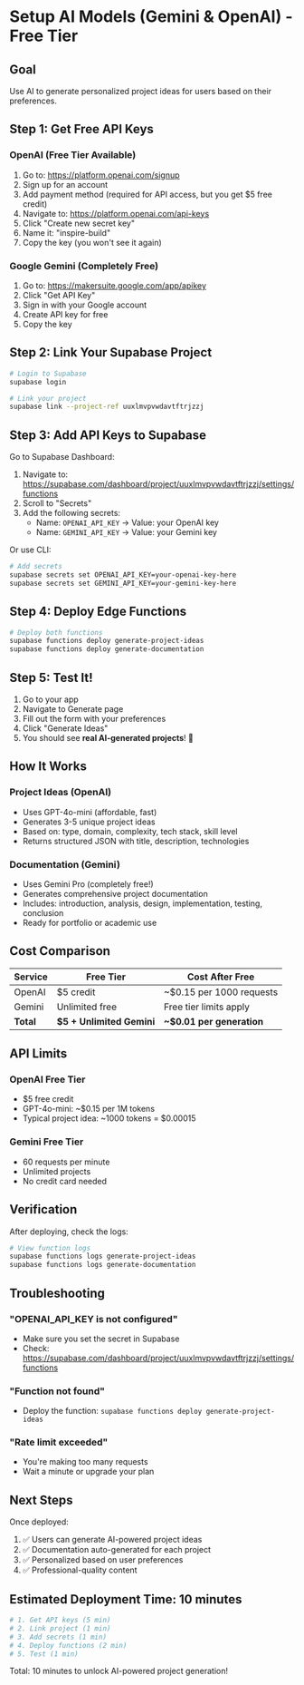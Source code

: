 # Setup AI Models (Gemini & OpenAI) - Free Tier

## Goal
Use AI to generate personalized project ideas for users based on their preferences.

## Step 1: Get Free API Keys

### OpenAI (Free Tier Available)
1. Go to: https://platform.openai.com/signup
2. Sign up for an account
3. Add payment method (required for API access, but you get $5 free credit)
4. Navigate to: https://platform.openai.com/api-keys
5. Click "Create new secret key"
6. Name it: "inspire-build"
7. Copy the key (you won't see it again)

### Google Gemini (Completely Free)
1. Go to: https://makersuite.google.com/app/apikey
2. Click "Get API Key"
3. Sign in with your Google account
4. Create API key for free
5. Copy the key

## Step 2: Link Your Supabase Project

```bash
# Login to Supabase
supabase login

# Link your project
supabase link --project-ref uuxlmvpvwdavtftrjzzj
```

## Step 3: Add API Keys to Supabase

Go to Supabase Dashboard:
1. Navigate to: https://supabase.com/dashboard/project/uuxlmvpvwdavtftrjzzj/settings/functions
2. Scroll to "Secrets"
3. Add the following secrets:
   - Name: `OPENAI_API_KEY` → Value: your OpenAI key
   - Name: `GEMINI_API_KEY` → Value: your Gemini key

Or use CLI:

```bash
# Add secrets
supabase secrets set OPENAI_API_KEY=your-openai-key-here
supabase secrets set GEMINI_API_KEY=your-gemini-key-here
```

## Step 4: Deploy Edge Functions

```bash
# Deploy both functions
supabase functions deploy generate-project-ideas
supabase functions deploy generate-documentation
```

## Step 5: Test It!

1. Go to your app
2. Navigate to Generate page
3. Fill out the form with your preferences
4. Click "Generate Ideas"
5. You should see **real AI-generated projects**! 🎉

## How It Works

### Project Ideas (OpenAI)
- Uses GPT-4o-mini (affordable, fast)
- Generates 3-5 unique project ideas
- Based on: type, domain, complexity, tech stack, skill level
- Returns structured JSON with title, description, technologies

### Documentation (Gemini)
- Uses Gemini Pro (completely free!)
- Generates comprehensive project documentation
- Includes: introduction, analysis, design, implementation, testing, conclusion
- Ready for portfolio or academic use

## Cost Comparison

| Service | Free Tier | Cost After Free |
|---------|-----------|------------------|
| OpenAI | $5 credit | ~$0.15 per 1000 requests |
| Gemini | Unlimited free | Free tier limits apply |
| **Total** | **$5 + Unlimited Gemini** | **~$0.01 per generation** |

## API Limits

### OpenAI Free Tier
- $5 free credit
- GPT-4o-mini: ~$0.15 per 1M tokens
- Typical project idea: ~1000 tokens = $0.00015

### Gemini Free Tier
- 60 requests per minute
- Unlimited projects
- No credit card needed

## Verification

After deploying, check the logs:

```bash
# View function logs
supabase functions logs generate-project-ideas
supabase functions logs generate-documentation
```

## Troubleshooting

### "OPENAI_API_KEY is not configured"
- Make sure you set the secret in Supabase
- Check: https://supabase.com/dashboard/project/uuxlmvpvwdavtftrjzzj/settings/functions

### "Function not found"
- Deploy the function: `supabase functions deploy generate-project-ideas`

### "Rate limit exceeded"
- You're making too many requests
- Wait a minute or upgrade your plan

## Next Steps

Once deployed:
1. ✅ Users can generate AI-powered project ideas
2. ✅ Documentation auto-generated for each project
3. ✅ Personalized based on user preferences
4. ✅ Professional-quality content

## Estimated Deployment Time: 10 minutes

```bash
# 1. Get API keys (5 min)
# 2. Link project (1 min)
# 3. Add secrets (1 min)
# 4. Deploy functions (2 min)
# 5. Test (1 min)
```

Total: 10 minutes to unlock AI-powered project generation!

